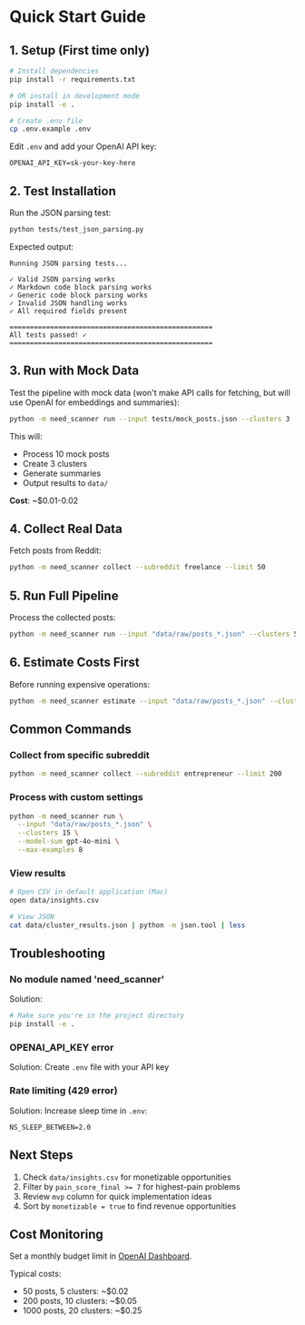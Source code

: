 # Quick Start Guide

## 1. Setup (First time only)

```bash
# Install dependencies
pip install -r requirements.txt

# OR install in development mode
pip install -e .

# Create .env file
cp .env.example .env
```

Edit `.env` and add your OpenAI API key:
```
OPENAI_API_KEY=sk-your-key-here
```

## 2. Test Installation

Run the JSON parsing test:
```bash
python tests/test_json_parsing.py
```

Expected output:
```
Running JSON parsing tests...

✓ Valid JSON parsing works
✓ Markdown code block parsing works
✓ Generic code block parsing works
✓ Invalid JSON handling works
✓ All required fields present

==================================================
All tests passed! ✓
==================================================
```

## 3. Run with Mock Data

Test the pipeline with mock data (won't make API calls for fetching, but will use OpenAI for embeddings and summaries):

```bash
python -m need_scanner run --input tests/mock_posts.json --clusters 3
```

This will:
- Process 10 mock posts
- Create 3 clusters
- Generate summaries
- Output results to `data/`

**Cost**: ~$0.01-0.02

## 4. Collect Real Data

Fetch posts from Reddit:

```bash
python -m need_scanner collect --subreddit freelance --limit 50
```

## 5. Run Full Pipeline

Process the collected posts:

```bash
python -m need_scanner run --input "data/raw/posts_*.json" --clusters 5
```

## 6. Estimate Costs First

Before running expensive operations:

```bash
python -m need_scanner estimate --input "data/raw/posts_*.json" --clusters 10
```

## Common Commands

### Collect from specific subreddit
```bash
python -m need_scanner collect --subreddit entrepreneur --limit 200
```

### Process with custom settings
```bash
python -m need_scanner run \
  --input "data/raw/posts_*.json" \
  --clusters 15 \
  --model-sum gpt-4o-mini \
  --max-examples 8
```

### View results
```bash
# Open CSV in default application (Mac)
open data/insights.csv

# View JSON
cat data/cluster_results.json | python -m json.tool | less
```

## Troubleshooting

### No module named 'need_scanner'
Solution:
```bash
# Make sure you're in the project directory
pip install -e .
```

### OPENAI_API_KEY error
Solution: Create `.env` file with your API key

### Rate limiting (429 error)
Solution: Increase sleep time in `.env`:
```
NS_SLEEP_BETWEEN=2.0
```

## Next Steps

1. Check `data/insights.csv` for monetizable opportunities
2. Filter by `pain_score_final >= 7` for highest-pain problems
3. Review `mvp` column for quick implementation ideas
4. Sort by `monetizable = true` to find revenue opportunities

## Cost Monitoring

Set a monthly budget limit in [OpenAI Dashboard](https://platform.openai.com/account/limits).

Typical costs:
- 50 posts, 5 clusters: ~$0.02
- 200 posts, 10 clusters: ~$0.05
- 1000 posts, 20 clusters: ~$0.25
